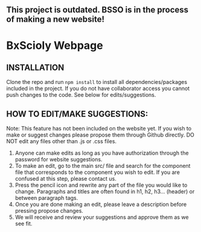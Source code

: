 ## This project is outdated. BSSO is in the process of making a new website!

# BxScioly Webpage

## INSTALLATION ##
Clone the repo and run `npm install` to install all dependencies/packages included in the project. If you do not have collaborator access you cannot push changes to the code. See below for edits/suggestions.


## HOW TO EDIT/MAKE SUGGESTIONS: ##
Note: This feature has not been included on the website yet. If you wish to make or suggest changes please propose them through Github directly. DO NOT edit any files other than .js or .css files.
1. Anyone can make edits as long as you have authorization through the password for website suggestions. 
2. To make an edit, go to the main src/ file and search for the component file that corresponds to the component you wish to edit. If you are confused at this step, please contact us.
3. Press the pencil icon and rewrite any part of the file you would like to change. Paragraphs and titles are often found in h1, h2, h3... (header) or between paragraph tags.
4. Once you are done making an edit, please leave a description before pressing propose changes.
5. We will receive and review your suggestions and approve them as we see fit.
